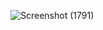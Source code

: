 
![Screenshot (1791)](![image](https://user-images.githubusercontent.com/78292851/148019519-109908d7-29da-495d-be62-19d56693d96d.png))
